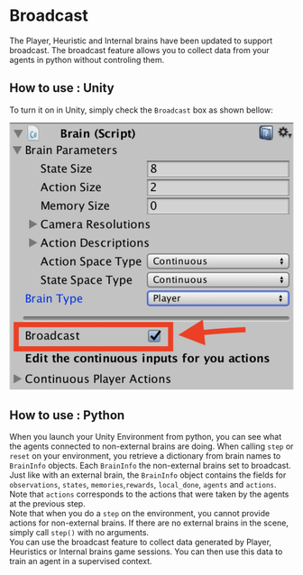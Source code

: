 # Broadcast
The Player, Heuristic and Internal brains have been updated to support broadcast. The broadcast feature allows you to collect data from your agents in python without controling them.  
## How to use : Unity
To turn it on in Unity, simply check the `Broadcast` box as shown bellow:

![Broadcast](../images/broadcast.png)

## How to use : Python 
When you launch your Unity Environment from python, you can see what the agents connected to non-external brains are doing. When calling `step` or `reset` on your environment, you retrieve a dictionary from brain names to `BrainInfo` objects. Each `BrainInfo` the non-external brains set to broadcast.  
Just like with an external brain, the `BrainInfo` object contains the fields for `observations`, `states`, `memories`,`rewards`, `local_done`, `agents` and `actions`. Note that `actions` corresponds to the actions that were taken by the agents at the previous step.  
Note that when you do a `step` on the environment, you cannot provide actions for non-external brains. If there are no external brains in the scene, simply call `step()` with no arguments.  
You can use the broadcast feature to collect data generated by Player, Heuristics or Internal brains game sessions. You can then use this data to train an agent in a supervised context.